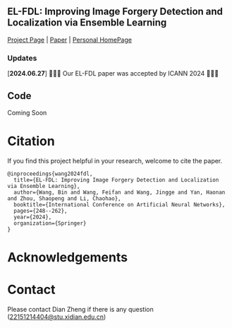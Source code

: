 ## EL-FDL: Improving Image Forgery Detection and Localization via Ensemble Learning <br>

[Project Page](https://github.com/p199yw4ng/EL-FDL/new/main/) | [Paper]() | [Personal HomePage](https://github.com/p199yw4ng/)

### Updates
[**2024.06.27**]  🎉🎉🎉 Our EL-FDL paper was accepted by ICANN 2024 🎉🎉🎉 <br>




## Code
Coming Soon 

# Citation

If you find this project helpful in your research, welcome to cite the paper.


```
@inproceedings{wang2024fdl,
  title={EL-FDL: Improving Image Forgery Detection and Localization via Ensemble Learning},
  author={Wang, Bin and Wang, Feifan and Wang, Jingge and Yan, Haonan and Zhou, Shaopeng and Li, Chaohao},
  booktitle={International Conference on Artificial Neural Networks},
  pages={248--262},
  year={2024},
  organization={Springer}
}
```

# Acknowledgements


# Contact

Please contact Dian Zheng if there is any question (22151214404@stu.xidian.edu.cn)
